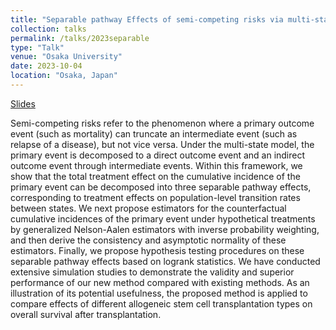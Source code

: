 ```yaml
---
title: "Separable pathway Effects of semi-competing risks via multi-state models"
collection: talks
permalink: /talks/2023separable
type: "Talk"
venue: "Osaka University"
date: 2023-10-04
location: "Osaka, Japan"
---
```


[Slides](../files/2023separable.pdf)

Semi-competing risks refer to the phenomenon where a primary outcome event (such as mortality) can truncate an intermediate event (such as relapse of a disease), but not vice versa. Under the multi-state model, the primary event is decomposed to a direct outcome event and an indirect outcome event through intermediate events. Within this framework, we show that the total treatment effect on the cumulative incidence of the primary event can be decomposed into three separable pathway effects, corresponding to treatment effects on population-level transition rates between states. We next propose estimators for the counterfactual cumulative incidences of the primary event under hypothetical treatments by generalized Nelson-Aalen estimators with inverse probability weighting, and then derive the consistency and asymptotic normality of these estimators. Finally, we propose hypothesis testing procedures on these separable pathway effects based on logrank statistics. We have conducted extensive simulation studies to demonstrate the validity and superior performance of our new method compared with existing methods. As an illustration of its potential usefulness, the proposed method is applied to compare effects of different allogeneic stem cell transplantation types on overall survival after transplantation.

